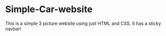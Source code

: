 # Simple-Car-website

This is a simple 3 picture website using just HTML and CSS. It has a sticky navbar! 
